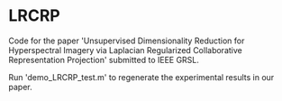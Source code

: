 # LRCRP
Code for the paper 'Unsupervised Dimensionality Reduction for Hyperspectral Imagery via Laplacian Regularized Collaborative Representation Projection' submitted to IEEE GRSL.
<!--
```
@article{zhang2021s3pca,
  title={Spectral-Spatial and Superpixelwise PCA for Unsupervised Feature Extraction of Hyperspectral Imagery},
  author={Xin Zhang and Xinwei Jiang and Junjun Jiang and Yongshan Zhang and Xiaobo Liu and Zhihua Cai},
  journal={IEEE Transactions on Geoscience and Remote Sensing},
  volume={In press},
  year={2021},
  publisher={IEEE}
}
```
-->

Run 'demo_LRCRP_test.m' to regenerate the experimental results in our paper.
